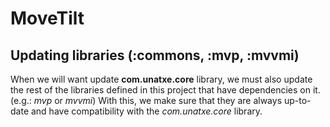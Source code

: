 # MoveTilt

## Updating libraries (:commons, :mvp, :mvvmi)
When we will want update **com.unatxe.core** library, we must also update the rest of the libraries defined in this project that have dependencies on it. (e.g.: *mvp* or *mvvmi*)
With this, we make sure that they are always up-to-date and have compatibility with the *com.unatxe.core* library.